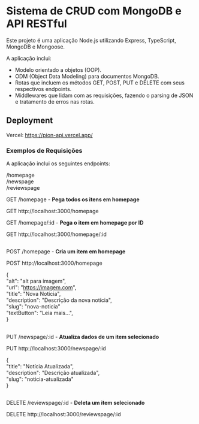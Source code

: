 # Sistema de CRUD com MongoDB e API RESTful

Este projeto é uma aplicação Node.js utilizando Express, TypeScript, MongoDB e Mongoose.

A aplicação inclui:

- Modelo orientado a objetos (OOP).
- ODM (Object Data Modeling) para documentos MongoDB.
- Rotas que incluem os métodos GET, POST, PUT e DELETE com seus respectivos endpoints.
- Middlewares que lidam com as requisições, fazendo o parsing de JSON e tratamento de erros nas rotas.

## Deployment

Vercel: https://pion-api.vercel.app/

### Exemplos de Requisições

A aplicação inclui os seguintes endpoints:

/homepage <br>
/newspage <br>
/reviewspage <br>

GET /homepage - **Pega todos os itens em homepage**

GET http://localhost:3000/homepage

GET /homepage/:id - **Pega o item em homepage por ID**

GET http://localhost:3000/homepage/:id

##

POST /homepage - **Cria um item em homepage**

POST http://localhost:3000/homepage <br>

{ <br>
"alt": "alt para imagem", <br>
"url": "https://imagem.com", <br>
"title": "Nova Notícia", <br>
"description": "Descrição da nova notícia", <br>
"slug": "nova-noticia" <br>
"textButton": "Leia mais...", <br>
}

##

PUT /newspage/:id - **Atualiza dados de um item selecionado**

PUT http://localhost:3000/newspage/:id

{ <br>
"title": "Notícia Atualizada", <br>
"description": "Descrição atualizada", <br>
"slug": "noticia-atualizada" <br>
}

##

DELETE /reviewspage/:id - **Deleta um item selecionado**

DELETE http://localhost:3000/reviewspage/:id
